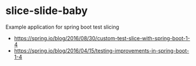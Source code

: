 # slice-slide-baby
Example application for spring boot test slicing 
* https://spring.io/blog/2016/08/30/custom-test-slice-with-spring-boot-1-4
* https://spring.io/blog/2016/04/15/testing-improvements-in-spring-boot-1-4
